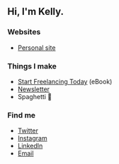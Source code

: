 ## Hi, I'm Kelly.

### Websites

- [Personal site](https://kvlly.com)

### Things I make

- [Start Freelancing Today](https://startfreelancing.today) (eBook)
- [Newsletter](https://yourfriendsguide.com)
- Spaghetti 🍝

### Find me

- [Twitter](https://twitter.com/kvlly)
- [Instagram](https://instagram.com/kvlly)
- [LinkedIn](https://linkedin.com/in/kellyvaughn)
- [Email](hello@kvlly.com)
